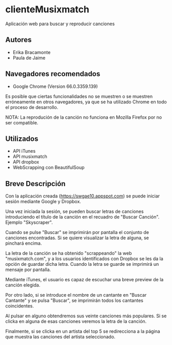 # clienteMusixmatch
Aplicación web para buscar y reproducir canciones

## Autores 
- Erika Bracamonte
- Paula de Jaime

## Navegadores recomendados  
- Google Chrome (Version 66.0.3359.139)

Es posible que ciertas funcionalidades no se muestren o se muestren erróneamente en otros navegadores, ya que se ha utilizado Chrome en todo el proceso de desarrollo.

NOTA: La reprodución de la canción no funciona en Mozilla Firefox por no ser compatible.

## Utilizados   
- API iTunes
- API musixmatch
- API dropbox
- WebScrapping con BeautifulSoup

## Breve Descripción  
Con la aplicación creada (https://swgae10.appspot.com) se puede iniciar sesión mediante Google y Dropbox.

Una vez iniciada la sesión, se pueden buscar letras de canciones introduciendo el título de la canción en el recuadro de "Buscar Canción". Ejemplo "Skyscraper".

Cuando se pulse "Buscar" se imprimirán por pantalla el conjunto de canciones encontradas. Si se quiere visualizar la letra de alguna, se pinchará encima.

La letra de la canción se ha obtenido "scrappeando" la web "musixmatch.com", y a los usuarios identificados con Dropbox se les da la opción de guardar dicha letra. Cuando la letra se guarde se imprimirá un mensaje por pantalla.

Mediante iTunes, el usuario es capaz de escuchar una breve preview de la canción elegida.

Por otro lado, si se introduce el nombre de un cantante en "Buscar Cantante" y se pulsa "Buscar", se imprimirán todos los cantantes coincidentes.

Al pulsar en alguno obtendremos sus veinte canciones más populares. Si se clicka en alguna de esas canciones veremos la letra de la canción.

Finalmente, si se clicka en un artista del top 5 se redirecciona a la página que muestra las canciones del artista seleccionado.  
